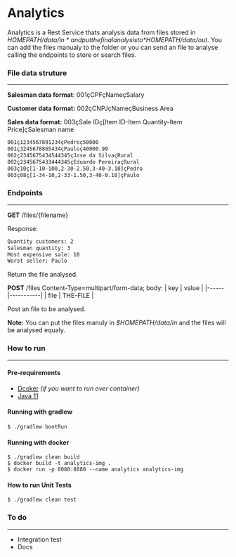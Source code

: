 # Analytics
Analytics is a Rest Service thats analysis data from files stored in *$HOMEPATH/data/in* and put the final analysis to *$HOMEPATH/data/out*. You can add the files manualy to the folder or you can send an file to analyse calling the endpoints to store or search files.

### File data struture
---
 **Salesman data format**: 001çCPFçNameçSalary
 
 **Customer data format:** 002çCNPJçNameçBusiness Area
 
 **Sales data format:** 003çSale IDç[Item ID-Item Quantity-Item Price]çSalesman name

```txt
001ç1234567891234çPedroç50000
001ç3245678865434çPauloç40000.99
002ç2345675434544345çJose da SilvaçRural
002ç2345675433444345çEduardo PereiraçRural
003ç10ç[1-10-100,2-30-2.50,3-40-3.10]çPedro
003ç08ç[1-34-10,2-33-1.50,3-40-0.10]çPaulo
```

 ### Endpoints
 ---
 **GET** /files/{filename}
 
 Response:
 ```txt
Quantity customers: 2
Salesman quantity: 3
Most expensive sale: 10
Worst seller: Paulo
 ```
Return the file analysed.


**POST** /files
Content-Type=multipart/form-data;
body:
| key  |   value   |
|------|-----------|
| file | THE-FILE  |

Post an file to be analysed.

**Note:** You can put the files manuly in *$HOMEPATH/data/in* and the files will be analysed equaly.
### How to run
---

#### Pre-requirements
* [Dcoker](https://docs.docker.com/desktop/) _(if you want to run over container)_
* [Java 11](https://www.oracle.com/java/technologies/javase-jdk11-downloads.html)

#### Running with gradlew
```shell
$ ./gradlew bootRun
```

#### Running with docker
```shell
$ ./gradlew clean build
$ docker build -t analytics-img .
$ docker run -p 8080:8080 --name analytics analytics-img
```
#### How to run Unit Tests
```shell
$ ./gradlew clean test
```

### To do
---
* Integration test
* Docs
